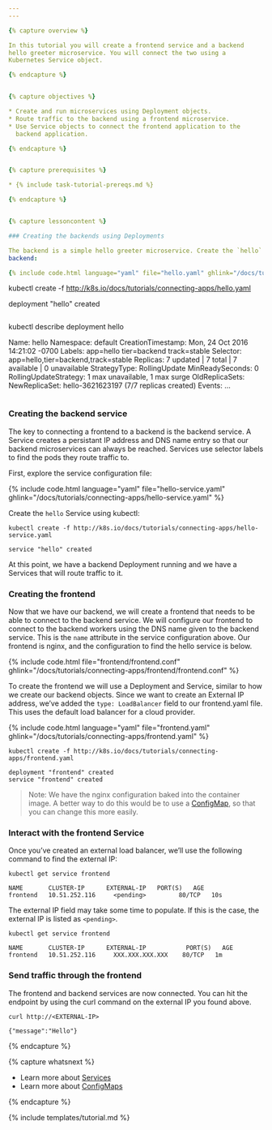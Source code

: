 ```yaml
---
---

{% capture overview %}

In this tutorial you will create a frontend service and a backend
hello greeter microservice. You will connect the two using a
Kubernetes Service object.

{% endcapture %}


{% capture objectives %}

* Create and run microservices using Deployment objects.
* Route traffic to the backend using a frontend microservice.
* Use Service objects to connect the frontend application to the
  backend application.

{% endcapture %}


{% capture prerequisites %}

* {% include task-tutorial-prereqs.md %}

{% endcapture %}


{% capture lessoncontent %}

### Creating the backends using Deployments

The backend is a simple hello greeter microservice. Create the `hello`
backend:

{% include code.html language="yaml" file="hello.yaml" ghlink="/docs/tutorials/connecting-apps/hello.yaml" %}

```
kubectl create -f http://k8s.io/docs/tutorials/connecting-apps/hello.yaml

deployment "hello" created
```

```
kubectl describe deployment hello

Name:                   		hello
Namespace:              		default
CreationTimestamp:      		Mon, 24 Oct 2016 14:21:02 -0700
Labels:                 		app=hello
                        		tier=backend
                        		track=stable
Selector:               		app=hello,tier=backend,track=stable
Replicas:               		7 updated | 7 total | 7 available | 0 unavailable
StrategyType:           		RollingUpdate
MinReadySeconds:        		0
RollingUpdateStrategy:  		1 max unavailable, 1 max surge
OldReplicaSets:         		<none>
NewReplicaSet:          		hello-3621623197 (7/7 replicas created)
Events:
...
```

```

### Creating the backend service

The key to connecting a frontend to a backend is the backend
service. A Service creates a persistant IP address and DNS name entry
so that our backend microservices can always be reached. Services use
selector labels to find the pods they route traffic to.

First, explore the service configuration file:

{% include code.html language="yaml" file="hello-service.yaml" ghlink="/docs/tutorials/connecting-apps/hello-service.yaml" %}

Create the `hello` Service using kubectl:

```
kubectl create -f http://k8s.io/docs/tutorials/connecting-apps/hello-service.yaml

service "hello" created
```

At this point, we have a backend Deployment running and we have a
Services that will route traffic to it.

### Creating the frontend

Now that we have our backend, we will create a frontend that needs to
be able to connect to the backend service.  We will configure our
frontend to connect to the backend workers using the DNS name given to
the backend service. This is the `name` attribute in the service
configuration above. Our frontend is nginx, and the configuration to
find the hello service is below.

{% include code.html file="frontend/frontend.conf" ghlink="/docs/tutorials/connecting-apps/frontend/frontend.conf" %}

To create the frontend we will use a Deployment and Service, similar
to how we create our backend objects. Since we want to create an
External IP address, we’ve added the `type: LoadBalancer` field to our
frontend.yaml file.  This uses the default load balancer for a cloud
provider.

{% include code.html language="yaml" file="frontend.yaml" ghlink="/docs/tutorials/connecting-apps/frontend.yaml" %}

```
kubectl create -f http://k8s.io/docs/tutorials/connecting-apps/frontend.yaml

deployment "frontend" created
service "frontend" created
```

> Note: We have the nginx configuration baked into the container
> image. A better way to do this would be to use
> a [ConfigMap](http://kubernetes.io/docs/user-guide/configmap/), so
> that you can change this more easily.

### Interact with the frontend Service

Once you’ve created an external load balancer, we’ll use the following
command to find the external IP:

```
kubectl get service frontend

NAME       CLUSTER-IP      EXTERNAL-IP   PORT(S)   AGE
frontend   10.51.252.116     <pending>         80/TCP   10s
```

The external IP field may take some time to populate.  If this is the
case, the external IP is listed as `<pending>`.

```
kubectl get service frontend

NAME       CLUSTER-IP      EXTERNAL-IP           PORT(S)   AGE
frontend   10.51.252.116     XXX.XXX.XXX.XXX    80/TCP   1m
```

### Send traffic through the frontend

The frontend and backend services are now connected.  You can hit the
endpoint by using the curl command on the external IP you found above.

```
curl http://<EXTERNAL-IP>

{"message":"Hello"}
```


{% endcapture %}


{% capture whatsnext %}

* Learn more about [Services](http://kubernetes.io/docs/user-guide/services/)
* Learn more about [ConfigMaps](http://kubernetes.io/docs/user-guide/configmap/)

{% endcapture %}

{% include templates/tutorial.md %}
